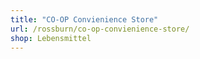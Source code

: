 ```yaml
---
title: "CO-OP Convienience Store"
url: /rossburn/co-op-convienience-store/
shop: Lebensmittel
---
```

